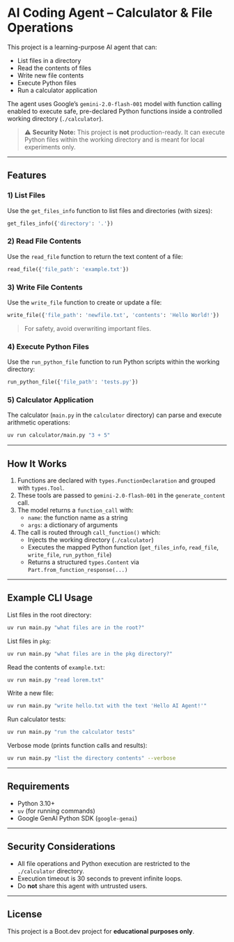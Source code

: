 # AI Coding Agent – Calculator & File Operations

This project is a learning-purpose AI agent that can:

- List files in a directory  
- Read the contents of files  
- Write new file contents  
- Execute Python files  
- Run a calculator application  

The agent uses Google’s `gemini-2.0-flash-001` model with function calling enabled to execute safe, pre-declared Python functions inside a controlled working directory (`./calculator`).

> ⚠️ **Security Note:** This project is **not** production-ready. It can execute Python files within the working directory and is meant for local experiments only.

---

## Features

### 1) List Files
Use the `get_files_info` function to list files and directories (with sizes):

```python
get_files_info({'directory': '.'})
```

### 2) Read File Contents
Use the `read_file` function to return the text content of a file:

```python
read_file({'file_path': 'example.txt'})
```

### 3) Write File Contents
Use the `write_file` function to create or update a file:

```python
write_file({'file_path': 'newfile.txt', 'contents': 'Hello World!'})
```

> For safety, avoid overwriting important files.

### 4) Execute Python Files
Use the `run_python_file` function to run Python scripts within the working directory:

```python
run_python_file({'file_path': 'tests.py'})
```

### 5) Calculator Application
The calculator (`main.py` in the `calculator` directory) can parse and execute arithmetic operations:

```bash
uv run calculator/main.py "3 + 5"
```

---

## How It Works

1. Functions are declared with `types.FunctionDeclaration` and grouped with `types.Tool`.  
2. These tools are passed to `gemini-2.0-flash-001` in the `generate_content` call.  
3. The model returns a `function_call` with:
   - `name`: the function name as a string  
   - `args`: a dictionary of arguments  
4. The call is routed through `call_function()` which:
   - Injects the working directory (`./calculator`)  
   - Executes the mapped Python function (`get_files_info`, `read_file`, `write_file`, `run_python_file`)  
   - Returns a structured `types.Content` via `Part.from_function_response(...)`

---

## Example CLI Usage

List files in the root directory:
```bash
uv run main.py "what files are in the root?"
```

List files in `pkg`:
```bash
uv run main.py "what files are in the pkg directory?"
```

Read the contents of `example.txt`:
```bash
uv run main.py "read lorem.txt"
```

Write a new file:
```bash
uv run main.py "write hello.txt with the text 'Hello AI Agent!'"
```

Run calculator tests:
```bash
uv run main.py "run the calculator tests"
```

Verbose mode (prints function calls and results):
```bash
uv run main.py "list the directory contents" --verbose 
```

---

## Requirements

- Python 3.10+  
- `uv` (for running commands)  
- Google GenAI Python SDK (`google-genai`)  

---

## Security Considerations

- All file operations and Python execution are restricted to the `./calculator` directory.  
- Execution timeout is 30 seconds to prevent infinite loops.  
- Do **not** share this agent with untrusted users.

---

## License

This project is a Boot.dev project for **educational purposes only**.
